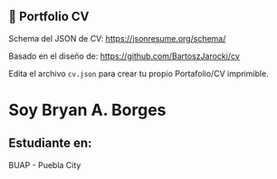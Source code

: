 ## 💼 Portfolio CV



Schema del JSON de CV:
https://jsonresume.org/schema/

Basado en el diseño de:
https://github.com/BartoszJarocki/cv

Edita el archivo `cv.json` para crear tu propio Portafolio/CV imprimible.

# Soy Bryan A. Borges

## Estudiante en:

BUAP - Puebla City
